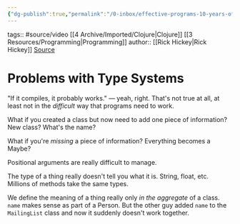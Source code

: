 ```yaml
---
{"dg-publish":true,"permalink":"/0-inbox/effective-programs-10-years-of-clojure-rick-hickey/"}
---
```


tags:: #source/video [[4 Archive/Imported/Clojure\|Clojure]] [[3 Resources/Programming\|Programming]]
author:: [[Rick Hickey\|Rick Hickey]]
[Source](https://www.youtube.com/watch?v=2V1FtfBDsLU)

# Problems with Type Systems
"If it compiles, it probably works." — yeah, right. That's not true at all, at least not in the *difficult* way that programs need to work.

What if you created a class but now need to add one piece of information? New class? What's the name?

What if you're *missing* a piece of information? Everything becomes a Maybe?

Positional arguments are really difficult to manage.

The type of a thing really doesn't tell you what it is. String, float, etc. Millions of methods take the same types.

We define the meaning of a thing really only *in the aggregate* of a class. `name` makes sense as part of a Person. But the other guy added `name` to the `MailingList` class and now it suddenly doesn't work together.